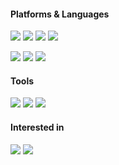 

#### Platforms & Languages
<img src="https://img.shields.io/badge/Python-3776AB?style=flat-square&logo=Python&logoColor=white"/> <img src="https://img.shields.io/badge/PHP-777BB4?style=flat-square&logo=PHP&logoColor=white"/> <img src="https://img.shields.io/badge/MySQL-4479A1?style=flat-square&logo=MySQL&logoColor=white"/> <img src="https://img.shields.io/badge/AWS-232F3E?style=flat-square&logo=Amazon AWS&logoColor=white"/>

<img src="https://img.shields.io/badge/FastAPI-009688?style=flat-square&logo=FastAPI&logoColor=white"/> <img src="https://img.shields.io/badge/Phalcon-F0AD4E?style=flat-square&logo=Falcon&logoColor=white"/> <img src="https://img.shields.io/badge/CodeIgniter-EF4223?style=flat-square&logo=CodeIgniter&logoColor=white"/>

#### Tools
<img src="https://img.shields.io/badge/Git-F05032?style=flat-square&logo=Git&logoColor=white"/> <img src="https://img.shields.io/badge/Docker-2496ED?style=flat-square&logo=Docker&logoColor=white"/> <img src="https://img.shields.io/badge/IntelliJ-000000?style=flat-square&logo=Intellij IDEA&logoColor=white"/>

#### Interested in
<img src="https://img.shields.io/badge/MSA-232F3E?style=flat-square&logoColor=white"/> <img src="https://img.shields.io/badge/CloudService-232F3E?style=flat-square&logoColor=white"/>
